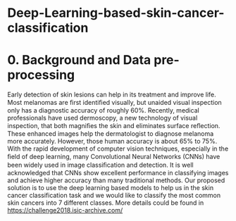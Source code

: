 # Deep-Learning-based-skin-cancer-classification

# 0.	Background and Data pre-processing
Early detection of skin lesions can help in its treatment and improve life. Most melanomas are ﬁrst identiﬁed visually, but unaided visual inspection only has a diagnostic accuracy of roughly 60%. Recently, medical professionals have used dermoscopy, a new technology of visual inspection, that both magniﬁes the skin and eliminates surface reﬂection.
These enhanced images help the dermatologist to diagnose melanoma more accurately. However, those human accuracy is about 65% to 75%.
With the rapid development of computer vision techniques, especially in the ﬁeld of deep learning, many Convolutional Neural Networks (CNNs) have been widely used in image classiﬁcation and detection. It is well acknowledged that CNNs show excellent performance in classifying images and achieve higher accuracy than many traditional methods.
Our proposed solution is to use the deep learning based models to help us in the skin cancer classification task and we would like to classify the most common skin cancers into 7 different classes.
More details could be found in https://challenge2018.isic-archive.com/ 
